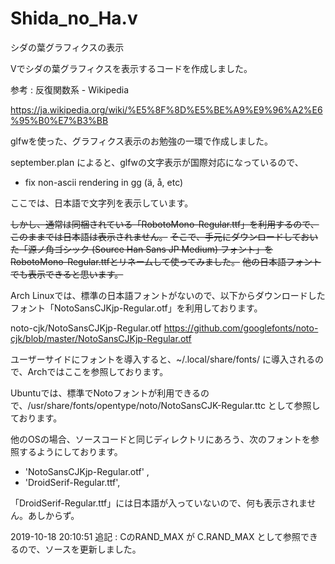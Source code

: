 # Shida_no_Ha.v

シダの葉グラフィクスの表示

Vでシダの葉グラフィクスを表示するコードを作成しました。

参考 : 反復関数系 - Wikipedia

https://ja.wikipedia.org/wiki/%E5%8F%8D%E5%BE%A9%E9%96%A2%E6%95%B0%E7%B3%BB

glfwを使った、グラフィクス表示のお勉強の一環で作成しました。

september.plan によると、glfwの文字表示が国際対応になっているので、

- fix non-ascii rendering in gg (ä, å, etc)

ここでは、日本語で文字列を表示しています。

~~しかし、通常は同梱されている「RobotoMono-Regular.ttf」を利用するので、このままでは日本語は表示されません。~~
~~そこで、手元にダウンロードしておいた「源ノ角ゴシック (Source Han Sans JP Medium) フォント」をRobotoMono-Regular.ttfとリネームして使ってみました。~~
~~他の日本語フォントでも表示できると思います。​~~

Arch Linuxでは、標準の日本語フォントがないので、以下からダウンロードしたフォント「NotoSansCJKjp-Regular.otf」を利用しております。

noto-cjk/NotoSansCJKjp-Regular.otf 
https://github.com/googlefonts/noto-cjk/blob/master/NotoSansCJKjp-Regular.otf

ユーザーサイドにフォントを導入すると、~/.local/share/fonts/ に導入されるので、Archではここを参照しております。

Ubuntuでは、標準でNotoフォントが利用できるので、/usr/share/fonts/opentype/noto/NotoSansCJK-Regular.ttc として参照しております。

他のOSの場合、ソースコードと同じディレクトリにあろう、次のフォントを参照するようにしております。

+ 'NotoSansCJKjp-Regular.otf' ,
+ 'DroidSerif-Regular.ttf',

「DroidSerif-Regular.ttf」には日本語が入っていないので、何も表示されません。あしからず。

2019-10-18 20:10:51 
追記 : CのRAND_MAX が C.RAND_MAX として参照できるので、ソースを更新しました。

